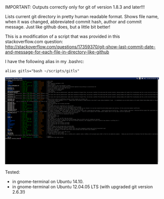 IMPORTANT: Outputs correctly only for git of version 1.8.3 and later!!!

Lists current git directory in pretty human readable format.
Shows file name, when it was changed, abbreviated commit hash, author and commit message. Just like github does, but a little bit better!

This is a modification of a script that was provided in this stackoverflow.com question:
http://stackoverflow.com/questions/17359370/git-show-last-commit-date-and-message-for-each-file-in-directory-like-github

I have the following alias in my .bashrc:
```shell
alias gitls="bash ~/scripts/gitls"
```

![Pretty git ls-tree](/gitls.png?raw=true "Example output")

Tested:
- in gnome-terminal on Ubuntu 14.10.
- in gnome-terminal on Ubuntu 12.04.05 LTS (with upgraded git version 2.6.3!)
